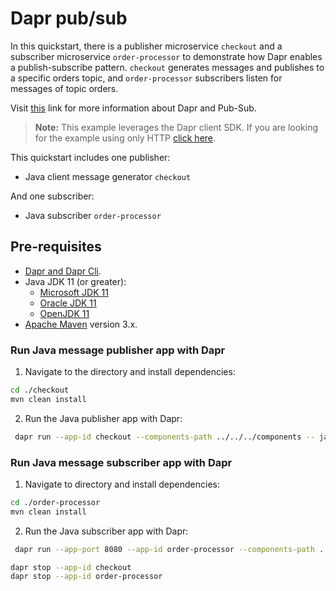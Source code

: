 # Dapr pub/sub

 In this quickstart, there is a publisher microservice `checkout` and a subscriber microservice `order-processor` to demonstrate how Dapr enables a publish-subscribe pattern. `checkout` generates messages and publishes to a specific orders topic, and `order-processor` subscribers listen for messages of topic orders.

Visit [this](https://docs.dapr.io/developing-applications/building-blocks/pubsub/) link for more information about Dapr and Pub-Sub.

> **Note:** This example leverages the Dapr client SDK.  If you are looking for the example using only HTTP [click here](../http).

This quickstart includes one publisher:

- Java client message generator `checkout`

And one subscriber:

- Java subscriber `order-processor`

## Pre-requisites

* [Dapr and Dapr Cli](https://docs.dapr.io/getting-started/install-dapr-cli/).
* Java JDK 11 (or greater):
    * [Microsoft JDK 11](https://docs.microsoft.com/en-us/java/openjdk/download#openjdk-11)
    * [Oracle JDK 11](https://www.oracle.com/technetwork/java/javase/downloads/index.html#JDK11)
    * [OpenJDK 11](https://jdk.java.net/11/)
* [Apache Maven](https://maven.apache.org/install.html) version 3.x.

### Run Java message publisher app with Dapr


1. Navigate to the directory and install dependencies:

<!-- STEP
name: Install Java dependencies
-->

```bash
cd ./checkout
mvn clean install
```
<!-- END_STEP -->

2. Run the Java publisher app with Dapr:
<!-- STEP
name: Run Java publisher
working_dir: ./checkout
expected_stdout_lines:
  - 'Published data: 1'
  - 'Published data: 2'
  - "Exited App successfully"
expected_stderr_lines:
output_match_mode: substring
background: true
sleep: 10
-->

```bash
 dapr run --app-id checkout --components-path ../../../components -- java -jar target/CheckoutService-0.0.1-SNAPSHOT.jar
```
<!-- END_STEP -->

### Run Java message subscriber app with Dapr


1. Navigate to directory and install dependencies:
<!-- STEP
name: Install Java dependencies
-->

```bash
cd ./order-processor
mvn clean install
```
<!-- END_STEP -->

2. Run the Java subscriber app with Dapr:
<!-- STEP
name: Run Java publisher
working_dir: ./order-processor
expected_stdout_lines:
  - 'Subscriber received: 2'
  - "Exited App successfully"
expected_stderr_lines:
output_match_mode: substring
background: true
sleep: 10
-->
```bash
 dapr run --app-port 8080 --app-id order-processor --components-path ../../../components -- java -jar target/OrderProcessingService-0.0.1-SNAPSHOT.jar
```
<!-- END_STEP -->

```bash
dapr stop --app-id checkout
dapr stop --app-id order-processor
```